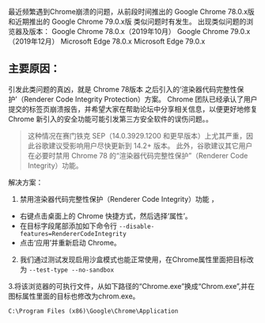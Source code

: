 最近频繁遇到Chrome崩溃的问题，从前段时间推出的 Google Chrome 78.0.x版 和近期推出的 Google Chrome 79.0.x版 类似问题时有发生。 
出现类似问题的浏览器及版本：
Google Chrome 78.0.x（2019年10月）
Google Chrome 79.0.x（2019年12月）
Microsoft Edge 78.0.x
Microsoft Edge 79.0.x

## 主要原因：
引发此类问题的真凶，就是 Chrome 78版本 之后引入的‘渲染器代码完整性保护’（Renderer Code Integrity Protection）方案。 
Chrome 团队已经承认了用户提交的标签页崩溃报告，并希望大家在帮助论坛中分享相关信息，以便更好地修复 Chrome 新引入的安全功能可能引发第三方安全软件的误伤问题。。

> 这种情况在赛门铁克 SEP（14.0.3929.1200 和更早版本）上尤其严重，因此谷歌建议受影响用户尽快更新到 14.2+ 版本。
此外，谷歌建议其它用户在必要时禁用 Chrome 78 的“渲染器代码完整性保护”（Renderer Code Integrity）功能。

解决方案：
1. 禁用渲染器代码完整性保护（Renderer Code Integrity）功能 ，
- 右键点击桌面上的 Chrome 快捷方式，然后选择‘属性’。
- 在目标字段尾部添加如下命令行 `--disable-features=RendererCodeIntegrity`
- 点击‘应用’并重新启动 Chrome。

2. 我们通过测试发现启用沙盒模式也能正常使用，在Chrome属性里面把目标改为 `--test-type --no-sandbox`

3.将该浏览器的可执行文件，从如下路径的“Chrome.exe”换成“Chrom.exe”,并在图标属性里面的目标也修改为chrom.exe。

`C:\Program Files (x86)\Google\Chrome\Application`
